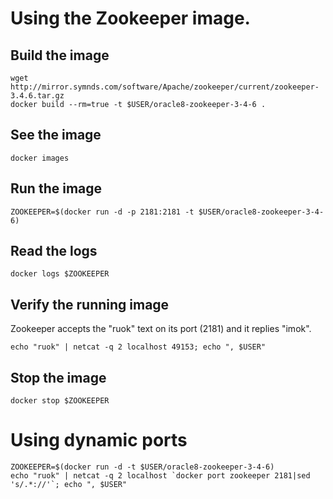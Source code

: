 
# Using the Zookeeper image.

## Build the image

```
wget http://mirror.symnds.com/software/Apache/zookeeper/current/zookeeper-3.4.6.tar.gz
docker build --rm=true -t $USER/oracle8-zookeeper-3-4-6 .
```

## See the image

```
docker images
```

## Run the image

```
ZOOKEEPER=$(docker run -d -p 2181:2181 -t $USER/oracle8-zookeeper-3-4-6)
```

## Read the logs

```
docker logs $ZOOKEEPER
```

## Verify the running image

Zookeeper accepts the "ruok" text on its port (2181) and it replies "imok".

```
echo "ruok" | netcat -q 2 localhost 49153; echo ", $USER"
```

## Stop the image

```
docker stop $ZOOKEEPER
```

# Using dynamic ports

```
ZOOKEEPER=$(docker run -d -t $USER/oracle8-zookeeper-3-4-6)
echo "ruok" | netcat -q 2 localhost `docker port zookeeper 2181|sed 's/.*://'`; echo ", $USER"
```
